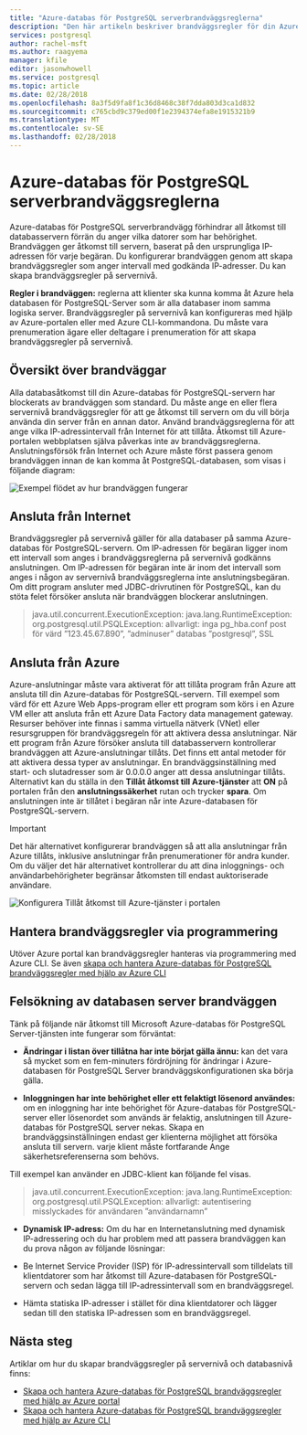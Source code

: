 ```yaml
---
title: "Azure-databas för PostgreSQL serverbrandväggsreglerna"
description: "Den här artikeln beskriver brandväggsregler för din Azure-databas för PostgreSQL-servern."
services: postgresql
author: rachel-msft
ms.author: raagyema
manager: kfile
editor: jasonwhowell
ms.service: postgresql
ms.topic: article
ms.date: 02/28/2018
ms.openlocfilehash: 8a3f5d9fa8f1c36d8468c38f7dda803d3ca1d832
ms.sourcegitcommit: c765cbd9c379ed00f1e2394374efa8e1915321b9
ms.translationtype: MT
ms.contentlocale: sv-SE
ms.lasthandoff: 02/28/2018
---
```

# <a name="azure-database-for-postgresql-server-firewall-rules"></a>Azure-databas för PostgreSQL serverbrandväggsreglerna
Azure-databas för PostgreSQL serverbrandvägg förhindrar all åtkomst till databasservern förrän du anger vilka datorer som har behörighet. Brandväggen ger åtkomst till servern, baserat på den ursprungliga IP-adressen för varje begäran.
Du konfigurerar brandväggen genom att skapa brandväggsregler som anger intervall med godkända IP-adresser. Du kan skapa brandväggsregler på servernivå.

**Regler i brandväggen:** reglerna att klienter ska kunna komma åt Azure hela databasen för PostgreSQL-Server som är alla databaser inom samma logiska server. Brandväggsregler på servernivå kan konfigureras med hjälp av Azure-portalen eller med Azure CLI-kommandona. Du måste vara prenumeration ägare eller deltagare i prenumeration för att skapa brandväggsregler på servernivå.

## <a name="firewall-overview"></a>Översikt över brandväggar
Alla databasåtkomst till din Azure-databas för PostgreSQL-servern har blockerats av brandväggen som standard. Du måste ange en eller flera servernivå brandväggsregler för att ge åtkomst till servern om du vill börja använda din server från en annan dator. Använd brandväggsreglerna för att ange vilka IP-adressintervall från Internet för att tillåta. Åtkomst till Azure-portalen webbplatsen själva påverkas inte av brandväggsreglerna.
Anslutningsförsök från Internet och Azure måste först passera genom brandväggen innan de kan komma åt PostgreSQL-databasen, som visas i följande diagram:

![Exempel flödet av hur brandväggen fungerar](media/concepts-firewall-rules/1-firewall-concept.png)

## <a name="connecting-from-the-internet"></a>Ansluta från Internet
Brandväggsregler på servernivå gäller för alla databaser på samma Azure-databas för PostgreSQL-servern. Om IP-adressen för begäran ligger inom ett intervall som anges i brandväggsreglerna på servernivå godkänns anslutningen.
Om IP-adressen för begäran inte är inom det intervall som anges i någon av servernivå brandväggsreglerna inte anslutningsbegäran.
Om ditt program ansluter med JDBC-drivrutinen för PostgreSQL, kan du stöta felet försöker ansluta när brandväggen blockerar anslutningen.
> java.util.concurrent.ExecutionException: java.lang.RuntimeException: org.postgresql.util.PSQLException: allvarligt: inga pg\_hba.conf post för värd ”123.45.67.890”, ”adminuser” databas ”postgresql”, SSL

## <a name="connecting-from-azure"></a>Ansluta från Azure
Azure-anslutningar måste vara aktiverat för att tillåta program från Azure att ansluta till din Azure-databas för PostgreSQL-servern. Till exempel som värd för ett Azure Web Apps-program eller ett program som körs i en Azure VM eller att ansluta från ett Azure Data Factory data management gateway. Resurser behöver inte finnas i samma virtuella nätverk (VNet) eller resursgruppen för brandväggsregeln för att aktivera dessa anslutningar. När ett program från Azure försöker ansluta till databasservern kontrollerar brandväggen att Azure-anslutningar tillåts. Det finns ett antal metoder för att aktivera dessa typer av anslutningar. En brandväggsinställning med start- och slutadresser som är 0.0.0.0 anger att dessa anslutningar tillåts. Alternativt kan du ställa in den **Tillåt åtkomst till Azure-tjänster** att **ON** på portalen från den **anslutningssäkerhet** rutan och trycker **spara**. Om anslutningen inte är tillåtet i begäran når inte Azure-databasen för PostgreSQL-servern.

> [!IMPORTANT]
> Det här alternativet konfigurerar brandväggen så att alla anslutningar från Azure tillåts, inklusive anslutningar från prenumerationer för andra kunder. Om du väljer det här alternativet kontrollerar du att dina inloggnings- och användarbehörigheter begränsar åtkomsten till endast auktoriserade användare.
> 

![Konfigurera Tillåt åtkomst till Azure-tjänster i portalen](media/concepts-firewall-rules/allow-azure-services.png)

## <a name="programmatically-managing-firewall-rules"></a>Hantera brandväggsregler via programmering
Utöver Azure portal kan brandväggsregler hanteras via programmering med Azure CLI.
Se även [skapa och hantera Azure-databas för PostgreSQL brandväggsregler med hjälp av Azure CLI](howto-manage-firewall-using-cli.md)

## <a name="troubleshooting-the-database-server-firewall"></a>Felsökning av databasen server brandväggen
Tänk på följande när åtkomst till Microsoft Azure-databas för PostgreSQL Server-tjänsten inte fungerar som förväntat:

* **Ändringar i listan över tillåtna har inte börjat gälla ännu:** kan det vara så mycket som en fem-minuters fördröjning för ändringar i Azure-databasen för PostgreSQL Server brandväggskonfigurationen ska börja gälla.

* **Inloggningen har inte behörighet eller ett felaktigt lösenord användes:** om en inloggning har inte behörighet för Azure-databas för PostgreSQL-server eller lösenordet som används är felaktig, anslutningen till Azure-databas för PostgreSQL server nekas. Skapa en brandväggsinställningen endast ger klienterna möjlighet att försöka ansluta till servern. varje klient måste fortfarande Ange säkerhetsreferenserna som behövs.

Till exempel kan använder en JDBC-klient kan följande fel visas.
> java.util.concurrent.ExecutionException: java.lang.RuntimeException: org.postgresql.util.PSQLException: allvarligt: autentisering misslyckades för användaren ”användarnamn”

* **Dynamisk IP-adress:** Om du har en Internetanslutning med dynamisk IP-adressering och du har problem med att passera brandväggen kan du prova någon av följande lösningar:

* Be Internet Service Provider (ISP) för IP-adressintervall som tilldelats till klientdatorer som har åtkomst till Azure-databasen för PostgreSQL-servern och sedan lägga till IP-adressintervall som en brandväggsregel.

* Hämta statiska IP-adresser i stället för dina klientdatorer och lägger sedan till den statiska IP-adressen som en brandväggsregel.

## <a name="next-steps"></a>Nästa steg
Artiklar om hur du skapar brandväggsregler på servernivå och databasnivå finns:
* [Skapa och hantera Azure-databas för PostgreSQL brandväggsregler med hjälp av Azure portal](howto-manage-firewall-using-portal.md)
* [Skapa och hantera Azure-databas för PostgreSQL brandväggsregler med hjälp av Azure CLI](howto-manage-firewall-using-cli.md)
